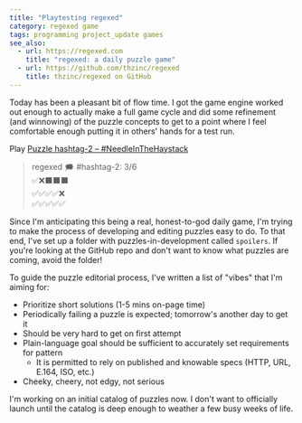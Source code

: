 ```yaml
---
title: "Playtesting regexed"
category: regexed game
tags: programming project_update games
see_also:
  - url: https://regexed.com
    title: "regexed: a daily puzzle game"
  - url: https://github.com/thzinc/regexed
    title: thzinc/regexed on GitHub
---
```


Today has been a pleasant bit of flow time. I got the game engine worked out enough to actually make a full game cycle and did some refinement (and winnowing) of the puzzle concepts to get to a point where I feel comfortable enough putting it in others' hands for a test run.

Play [Puzzle hashtag-2 – #NeedleInTheHaystack][playtest-link]

> regexed 🗯️ #hashtag-2: 3/6<br>
> ✅❌⬛️⬛️⬛️<br>
> ✅✅✅✅❌<br>
> ✅✅✅✅✅

Since I'm anticipating this being a real, honest-to-god daily game, I'm trying to make the process of developing and editing puzzles easy to do. To that end, I've set up a folder with puzzles-in-development called `spoilers`. If you're looking at the GitHub repo and don't want to know what puzzles are coming, avoid the folder!

To guide the puzzle editorial process, I've written a list of "vibes" that I'm aiming for:

- Prioritize short solutions (1-5 mins on-page time)
- Periodically failing a puzzle is expected; tomorrow's another day to get it
- Should be very hard to get on first attempt
- Plain-language goal should be sufficient to accurately set requirements for pattern
  - It is permitted to rely on published and knowable specs (HTTP, URL, E.164, ISO, etc.)
- Cheeky, cheery, not edgy, not serious

I'm working on an initial catalog of puzzles now. I don't want to officially launch until the catalog is deep enough to weather a few busy weeks of life.

[playtest-link]: https://regexed.com/spoilers/hashtag-2?utm_source=thzinc&utm_medium=blog&utm_campaign=playtesting
